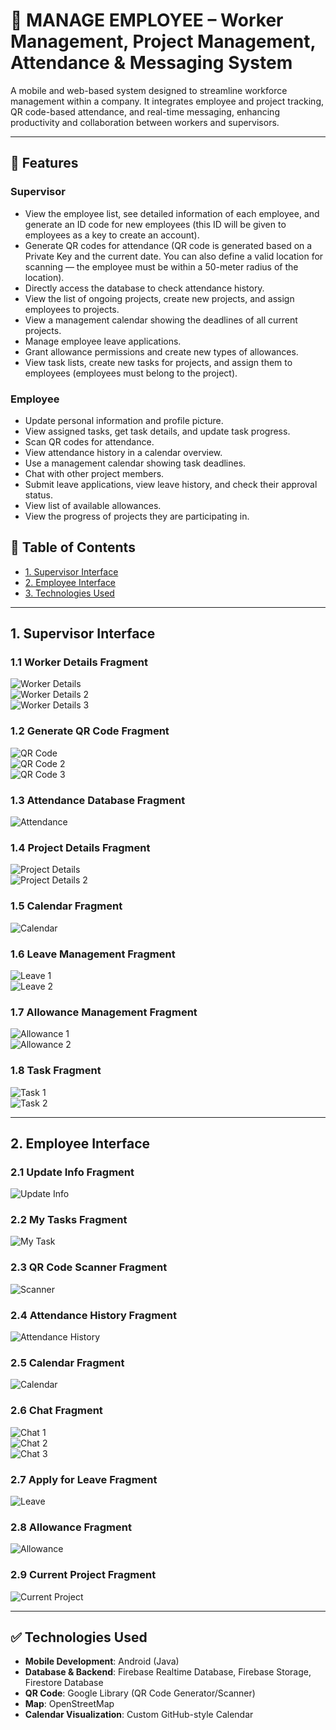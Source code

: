 
# 🤖 MANAGE EMPLOYEE – Worker Management, Project Management, Attendance & Messaging System

A mobile and web-based system designed to streamline workforce management within a company. It integrates employee and project tracking, QR code-based attendance, and real-time messaging, enhancing productivity and collaboration between workers and supervisors.

---

## 📌 Features

### Supervisor
- View the employee list, see detailed information of each employee, and generate an ID code for new employees (this ID will be given to employees as a key to create an account).
- Generate QR codes for attendance (QR code is generated based on a Private Key and the current date. You can also define a valid location for scanning — the employee must be within a 50-meter radius of the location).
- Directly access the database to check attendance history.
- View the list of ongoing projects, create new projects, and assign employees to projects.
- View a management calendar showing the deadlines of all current projects.
- Manage employee leave applications.
- Grant allowance permissions and create new types of allowances.
- View task lists, create new tasks for projects, and assign them to employees (employees must belong to the project).

### Employee
- Update personal information and profile picture.
- View assigned tasks, get task details, and update task progress.
- Scan QR codes for attendance.
- View attendance history in a calendar overview.
- Use a management calendar showing task deadlines.
- Chat with other project members.
- Submit leave applications, view leave history, and check their approval status.
- View list of available allowances.
- View the progress of projects they are participating in.
## 📂 Table of Contents

- [1. Supervisor Interface](#1-supervisor-interface)  
- [2. Employee Interface](#2-employee-interface)  
- [3. Technologies Used](#3-technologies-used)  

---

## 1. Supervisor Interface

### 1.1 Worker Details Fragment  
![Worker Details](https://i.imgur.com/o4aOS4N.png)  
![Worker Details 2](https://i.imgur.com/8lEaw4i.png)  
![Worker Details 3](https://i.imgur.com/shtSHiH.png)

### 1.2 Generate QR Code Fragment  
![QR Code](https://i.imgur.com/Mw4L6LX.png)  
![QR Code 2](https://i.imgur.com/F2gkKN1.png)  
![QR Code 3](https://i.imgur.com/SJfc6hR.png)

### 1.3 Attendance Database Fragment  
![Attendance](https://i.imgur.com/2HQtcqd.png)

### 1.4 Project Details Fragment  
![Project Details](https://i.imgur.com/GiVU0cC.png)  
![Project Details 2](https://i.imgur.com/wQTKUBU.png)

### 1.5 Calendar Fragment  
![Calendar](https://i.imgur.com/cT0h6iz.png)

### 1.6 Leave Management Fragment  
![Leave 1](https://i.imgur.com/n7nZdoo.png)  
![Leave 2](https://i.imgur.com/3QUJCmD.png)

### 1.7 Allowance Management Fragment  
![Allowance 1](https://i.imgur.com/Q8J6FqQ.png)  
![Allowance 2](https://i.imgur.com/eJt0LVQ.png)

### 1.8 Task Fragment  
![Task 1](https://i.imgur.com/PQQ1vS8.png)  
![Task 2](https://i.imgur.com/xvaeuQG.png)

---

## 2. Employee Interface

### 2.1 Update Info Fragment  
![Update Info](https://i.imgur.com/AvIXyZh.png)

### 2.2 My Tasks Fragment  
![My Task](https://i.imgur.com/up9DKHI.png)

### 2.3 QR Code Scanner Fragment  
![Scanner](https://i.imgur.com/9s4YMjG.png)

### 2.4 Attendance History Fragment  
![Attendance History](https://i.imgur.com/REuf0Te.png)

### 2.5 Calendar Fragment  
![Calendar](https://i.imgur.com/bsuOWmN.png)

### 2.6 Chat Fragment  
![Chat 1](https://i.imgur.com/mh88U8i.png)  
![Chat 2](https://i.imgur.com/LbxPXFV.png)  
![Chat 3](https://i.imgur.com/5Nxksiq.png)

### 2.7 Apply for Leave Fragment  
![Leave](https://i.imgur.com/plSuZcr.png)

### 2.8 Allowance Fragment  
![Allowance](https://i.imgur.com/0O2Gap0.png)

### 2.9 Current Project Fragment  
![Current Project](https://i.imgur.com/jeOOAsO.png)

---

## ✅ Technologies Used

- **Mobile Development**: Android (Java)  
- **Database & Backend**: Firebase Realtime Database, Firebase Storage, Firestore Database
- **QR Code**: Google Library (QR Code Generator/Scanner)
- **Map**: OpenStreetMap 
- **Calendar Visualization**: Custom GitHub-style Calendar  



